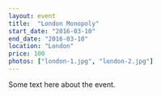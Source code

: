 ```yaml
---
layout: event
title:  "London Monopoly"
start_date: "2016-03-10"
end_date: "2016-03-10"
location: "London"
price: 100
photos: ["london-1.jpg", "london-2.jpg"]
---
```


Some text here about the event.